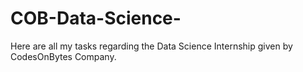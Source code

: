 # COB-Data-Science-
Here are all my tasks regarding the Data Science Internship given by CodesOnBytes Company.
